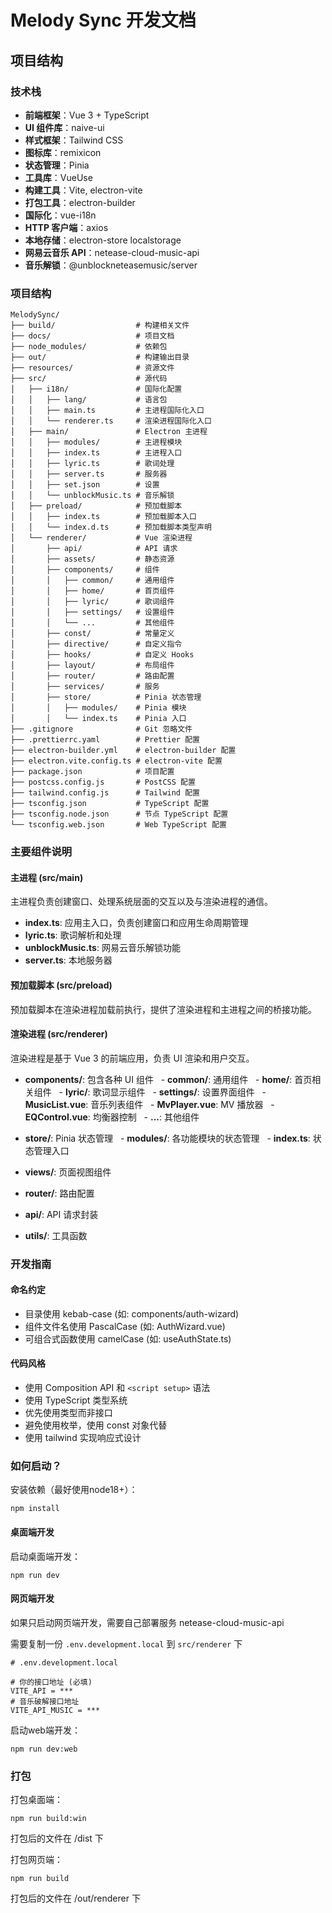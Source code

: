 # Melody Sync 开发文档

## 项目结构

### 技术栈

- **前端框架**：Vue 3 + TypeScript
- **UI 组件库**：naive-ui
- **样式框架**：Tailwind CSS
- **图标库**：remixicon
- **状态管理**：Pinia
- **工具库**：VueUse
- **构建工具**：Vite, electron-vite
- **打包工具**：electron-builder
- **国际化**：vue-i18n
- **HTTP 客户端**：axios
- **本地存储**：electron-store localstorage
- **网易云音乐 API**：netease-cloud-music-api
- **音乐解锁**：@unblockneteasemusic/server

### 项目结构

```
MelodySync/
├── build/                  # 构建相关文件
├── docs/                   # 项目文档
├── node_modules/           # 依赖包
├── out/                    # 构建输出目录
├── resources/              # 资源文件
├── src/                    # 源代码
│   ├── i18n/               # 国际化配置
│   │   ├── lang/           # 语言包
│   │   ├── main.ts         # 主进程国际化入口
│   │   └── renderer.ts     # 渲染进程国际化入口
│   ├── main/               # Electron 主进程
│   │   ├── modules/        # 主进程模块
│   │   ├── index.ts        # 主进程入口
│   │   ├── lyric.ts        # 歌词处理
│   │   ├── server.ts       # 服务器
│   │   ├── set.json        # 设置
│   │   └── unblockMusic.ts # 音乐解锁
│   ├── preload/            # 预加载脚本
│   │   ├── index.ts        # 预加载脚本入口
│   │   └── index.d.ts      # 预加载脚本类型声明
│   └── renderer/           # Vue 渲染进程
│       ├── api/            # API 请求
│       ├── assets/         # 静态资源
│       ├── components/     # 组件
│       │   ├── common/     # 通用组件
│       │   ├── home/       # 首页组件
│       │   ├── lyric/      # 歌词组件
│       │   ├── settings/   # 设置组件
│       │   └── ...         # 其他组件
│       ├── const/          # 常量定义
│       ├── directive/      # 自定义指令
│       ├── hooks/          # 自定义 Hooks
│       ├── layout/         # 布局组件
│       ├── router/         # 路由配置
│       ├── services/       # 服务
│       ├── store/          # Pinia 状态管理
│       │   ├── modules/    # Pinia 模块
│       │   └── index.ts    # Pinia 入口
├── .gitignore              # Git 忽略文件
├── .prettierrc.yaml        # Prettier 配置
├── electron-builder.yml    # electron-builder 配置
├── electron.vite.config.ts # electron-vite 配置
├── package.json            # 项目配置
├── postcss.config.js       # PostCSS 配置
├── tailwind.config.js      # Tailwind 配置
├── tsconfig.json           # TypeScript 配置
├── tsconfig.node.json      # 节点 TypeScript 配置
└── tsconfig.web.json       # Web TypeScript 配置
```

### 主要组件说明

#### 主进程 (src/main)

主进程负责创建窗口、处理系统层面的交互以及与渲染进程的通信。

- **index.ts**: 应用主入口，负责创建窗口和应用生命周期管理
- **lyric.ts**: 歌词解析和处理
- **unblockMusic.ts**: 网易云音乐解锁功能
- **server.ts**: 本地服务器

#### 预加载脚本 (src/preload)

预加载脚本在渲染进程加载前执行，提供了渲染进程和主进程之间的桥接功能。

#### 渲染进程 (src/renderer)

渲染进程是基于 Vue 3 的前端应用，负责 UI 渲染和用户交互。

- **components/**: 包含各种 UI 组件
    - **common/**: 通用组件
    - **home/**: 首页相关组件
    - **lyric/**: 歌词显示组件
    - **settings/**: 设置界面组件
    - **MusicList.vue**: 音乐列表组件
    - **MvPlayer.vue**: MV 播放器
    - **EQControl.vue**: 均衡器控制
    - **...**: 其他组件

- **store/**: Pinia 状态管理
    - **modules/**: 各功能模块的状态管理
    - **index.ts**: 状态管理入口

- **views/**: 页面视图组件

- **router/**: 路由配置

- **api/**: API 请求封装

- **utils/**: 工具函数

### 开发指南

#### 命名约定

- 目录使用 kebab-case (如: components/auth-wizard)
- 组件文件名使用 PascalCase (如: AuthWizard.vue)
- 可组合式函数使用 camelCase (如: useAuthState.ts)

#### 代码风格

- 使用 Composition API 和 `<script setup>` 语法
- 使用 TypeScript 类型系统
- 优先使用类型而非接口
- 避免使用枚举，使用 const 对象代替
- 使用 tailwind 实现响应式设计

### 如何启动？

安装依赖（最好使用node18+）：

```
npm install
```

#### 桌面端开发

启动桌面端开发：

```
npm run dev
```

#### 网页端开发

如果只启动网页端开发，需要自己部署服务 netease-cloud-music-api

需要复制一份 `.env.development.local` 到 `src/renderer` 下

```
# .env.development.local

# 你的接口地址 (必填)
VITE_API = ***
# 音乐破解接口地址
VITE_API_MUSIC = ***
```

启动web端开发：

```
npm run dev:web
```

### 打包

打包桌面端：

```
npm run build:win
```

打包后的文件在 /dist 下

打包网页端：

```
npm run build
```

打包后的文件在 /out/renderer 下
